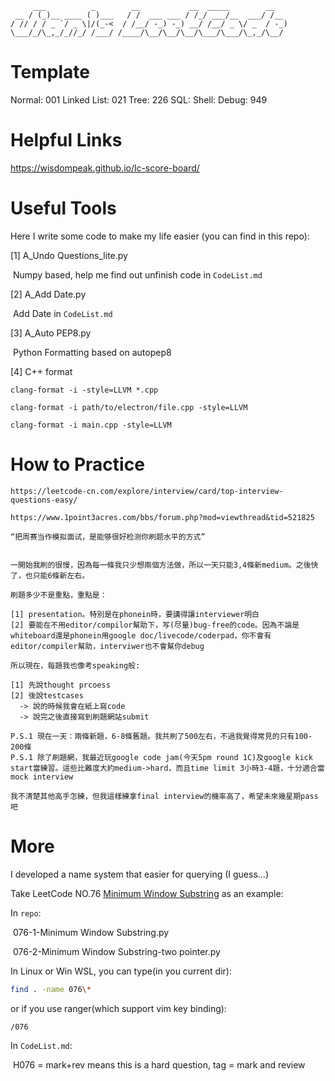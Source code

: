 ```
     ___          _        __           __  _____        __
 __ / (_)__ ____ ( )___   / /  ___ ___ / /_/ ___/__  ___/ /__
/ // / / _ `/ _ \|/(_-<  / /__/ -_) -_) __/ /__/ _ \/ _  / -_)
\___/_/\_,_/_//_/ /___/ /____/\__/\__/\__/\___/\___/\_,_/\__/
```

# Template

Normal: 001
Linked List: 021 
Tree: 226 
SQL:
Shell:
Debug: 949



# Helpful Links

https://wisdompeak.github.io/lc-score-board/



# Useful Tools

Here I write some code to make my life easier (you can find in this repo):

[1] A_Undo Questions_lite.py

​	Numpy based, help me find out unfinish code in `CodeList.md`

[2] A_Add Date.py

​	Add Date in `CodeList.md`

[3] A_Auto PEP8.py

​	Python Formatting based on autopep8

[4] C++ format
```
clang-format -i -style=LLVM *.cpp

clang-format -i path/to/electron/file.cpp -style=LLVM

clang-format -i main.cpp -style=LLVM
```



# How to Practice

```
https://leetcode-cn.com/explore/interview/card/top-interview-questions-easy/
```



```
https://www.1point3acres.com/bbs/forum.php?mod=viewthread&tid=521825

“把周赛当作模拟面试，是能够很好检测你刷题水平的方式”


一開始我刷的很慢，因為每一條我只少想兩個方法做，所以一天只能3,4條新medium。之後快了，也只能6條新左右。

刷題多少不是重點，重點是：

[1] presentation。特別是在phonein時，要講得讓interviewer明白
[2] 要能在不用editor/compilor幫助下，写(尽量)bug-free的code。因為不論是whiteboard還是phonein用google doc/livecode/coderpad，你不會有editor/compiler幫助，interviwer也不會幫你debug

所以現在，每題我也像考speaking般:

[1] 先說thought prcoess
[2] 後說testcases
  -> 說的時候我會在紙上寫code
  -> 說完之後直接寫到刷題網站submit

P.S.1 現在一天：兩條新題，6-8條舊題。我共刷了500左右，不過我覺得常見的只有100-200條
P.S.1 除了刷題網，我最近玩google code jam(今天5pm round 1C)及google kick start當練習。這些比難度大約medium->hard，而且time limit 3小時3-4題，十分適合當mock interview

我不清楚其他高手怎練，但我這樣練拿final interview的機率高了，希望未來幾星期pass吧

```



# More

I developed a name system that easier for querying (I guess...)

Take LeetCode NO.76 [Minimum Window Substring](https://leetcode-cn.com/problems/minimum-window-substring/) as an example:



In `repo`:

​	076-1-Minimum Window Substring.py

​	076-2-Minimum Window Substring-two pointer.py



In Linux or Win WSL, you can type(in you current dir):

```bash
find . -name 076\*
```

or if you use ranger(which support vim key binding):

```
/076
```



In `CodeList.md`:

​	H076 = mark+rev means this is a hard question, tag = mark and review


